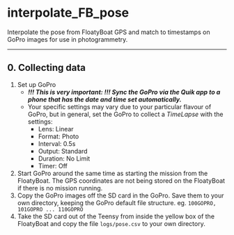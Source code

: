 # interpolate_FB_pose
Interpolate the pose from FloatyBoat GPS and match to timestamps on GoPro images for use in photogrammetry. 

---
## 0. Collecting data

1. Set up GoPro
    - ***!!! This is very important: !!! Sync the GoPro via the Quik app to a phone that has the date and time set automatically.***
    - Your specific settings may vary due to your particular flavour of GoPro, but in general, set the GoPro to collect a *TimeLapse* with the settings: 
        - Lens: Linear
        - Format: Photo
        - Interval: 0.5s
        - Output: Standard
        - Duration: No Limit
        - Timer: Off 
2. Start GoPro around the same time as starting the mission from the FloatyBoat. The GPS coordinates are not being stored on the FloatyBoat if there is no mission running. 
3. Copy the GoPro images off the SD card in the GoPro. Save them to your own directory, keeping the GoPro default file structure. eg. `100GOPRO, 101GOPRO ... 110GOPRO`
4. Take the SD card out of the Teensy from inside the yellow box of the FloatyBoat and copy the file `logs/pose.csv` to your own directory. 